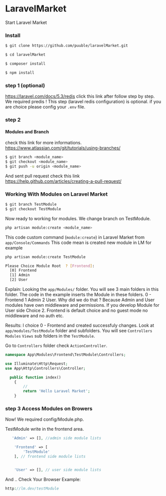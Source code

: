 # LaravelMarket
Start Laravel Market
### Install
```sh
$ git clone https://github.com/puuble/laravelMarket.git
```
```sh
$ cd laravelMarket
```
```sh
$ composer install
```
```sh
$ npm install
```

### step 1 (optional)

https://laravel.com/docs/5.3/redis click this link after follow step by step. We required predis !
This step (laravel redis configuration) is optional. if you are choice please config your `.env` file.

### step 2
#### Modules and Branch

check this link for more informations. https://www.atlassian.com/git/tutorials/using-branches/
```sh
$ git branch <module_name>
$ git checkout <module_name>
$ git push -u origin <module_name>
```
And sent pull request check this link https://help.github.com/articles/creating-a-pull-request/

### Working With Modules on Laravel Market
```sh
$ git branch TestModule
$ git checkout TestModule
```
Now ready to working for modules. We change  branch on TestModule.
```sh
php artisan module:create <module_name>
```
This code custom command (`module:create`) in Laravel Market from `app/Console/Commands`
This code mean is created new module in LM 
for example
```sh
php artisan module:create TestModule

Please Choice Module Root  ? [Frontend]:
  [0] Frontend
  [1] Admin
  [2] User

```
Explain: Looking the `app/Modules/` folder. You will see 3 main folders in this folder. The code in the example inserts the Module in these folders. 0 - Frontend  1 Admin 2 User. Why did we do that ? Because Admin and User modules have own middleware and permissions. If you develop Module for User side Choice 2. Frontend is default choice and no guest mode no middleware and no auth etc.

Results:
I choice 0 - Frontend and created successfuly changes. Look at `app/modules/TestModule` folder and subfolders. 
You will see  `Controllers` `Modules` `Views` sub folders in the `TestModule`.


Go to `Controllers` folder check `ActionController`.



```php
namespace App\Modules\Frontend\TestModule\Controllers;

use Illuminate\Http\Request;
use App\Http\Controllers\Controller;


```


```php
  public function index()
    {
        //
        return 'Hello Laravel Market';
    }
```

### step 3 Access Modules on Browers

Now! We required config/Module.php.

TestModule write in the frontend area.

```php
   'Admin' => [], //admin side module lists

    'Frontend' => [
        'TestModule'
    ], // frontend side module lists


    'User' => [], // user side module lists

```

And .. Check Your Browser
Example:

```php
http://lm.dev/testModule
```
